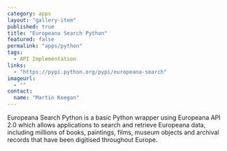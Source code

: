```yaml
---
category: apps
layout: "gallery-item"
published: true
title: "Europeana Search Python"
featured: false
permalink: "apps/python"
tags: 
  - API Implementation
links: 
  - "https://pypi.python.org/pypi/europeana-search"
imageurl:
  - ""
contact:
  name: "Martin Keegan"
---
```


Europeana Search Python is a basic Python wrapper using Europeana API 2.0 which allows applications to search and retrieve Europeana data, including millions of books, paintings, films, museum objects and archival records that have been digitised throughout Europe.
